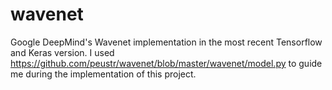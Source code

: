 # wavenet
Google DeepMind's Wavenet implementation in the most recent Tensorflow and Keras version. 
I used https://github.com/peustr/wavenet/blob/master/wavenet/model.py to guide me during the implementation of this project. 
